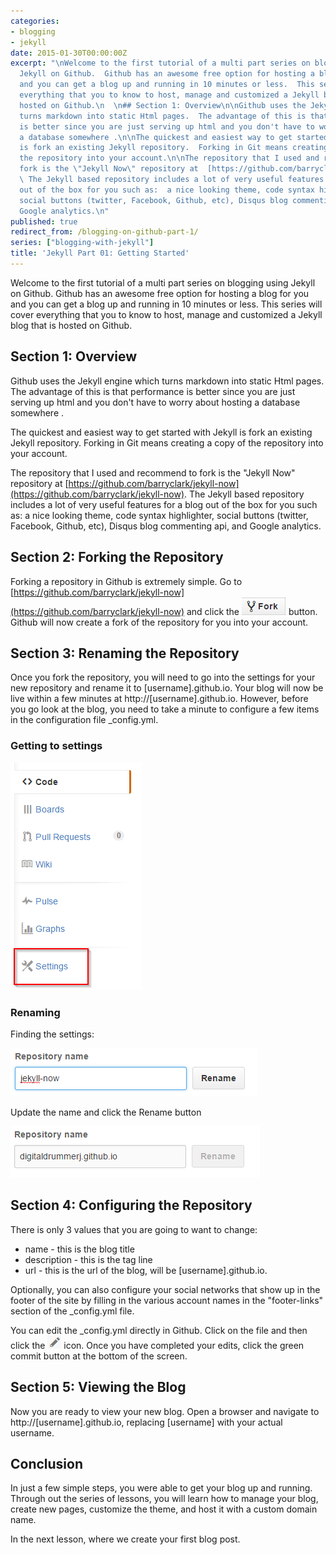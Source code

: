 ```yaml
---
categories:
- blogging
- jekyll
date: 2015-01-30T00:00:00Z
excerpt: "\nWelcome to the first tutorial of a multi part series on blogging using
  Jekyll on Github.  Github has an awesome free option for hosting a blog for you
  and you can get a blog up and running in 10 minutes or less.  This series will cover
  everything that you to know to host, manage and customized a Jekyll blog that is
  hosted on Github.\n  \n## Section 1: Overview\n\nGithub uses the Jekyll engine which
  turns markdown into static Html pages.  The advantage of this is that performance
  is better since you are just serving up html and you don't have to worry about hosting
  a database somewhere .\n\nThe quickest and easiest way to get started with Jekyll
  is fork an existing Jekyll repository.  Forking in Git means creating a copy of
  the repository into your account.\n\nThe repository that I used and recommend to
  fork is the \"Jekyll Now\" repository at  [https://github.com/barryclark/jekyll-now](https://github.com/barryclark/jekyll-now).
  \ The Jekyll based repository includes a lot of very useful features for a blog
  out of the box for you such as:  a nice looking theme, code syntax highlighter,
  social buttons (twitter, Facebook, Github, etc), Disqus blog commenting api, and
  Google analytics.\n"
published: true
redirect_from: /blogging-on-github-part-1/
series: ["blogging-with-jekyll"]
title: 'Jekyll Part 01: Getting Started'
---
```



Welcome to the first tutorial of a multi part series on blogging using Jekyll on Github.  Github has an awesome free option for hosting a blog for you and you can get a blog up and running in 10 minutes or less.  This series will cover everything that you to know to host, manage and customized a Jekyll blog that is hosted on Github.

## Section 1: Overview

Github uses the Jekyll engine which turns markdown into static Html pages.  The advantage of this is that performance is better since you are just serving up html and you don't have to worry about hosting a database somewhere .

The quickest and easiest way to get started with Jekyll is fork an existing Jekyll repository.  Forking in Git means creating a copy of the repository into your account.

The repository that I used and recommend to fork is the "Jekyll Now" repository at  [https://github.com/barryclark/jekyll-now](https://github.com/barryclark/jekyll-now).  The Jekyll based repository includes a lot of very useful features for a blog out of the box for you such as:  a nice looking theme, code syntax highlighter, social buttons (twitter, Facebook, Github, etc), Disqus blog commenting api, and Google analytics.

## Section 2: Forking the Repository
Forking a repository in Github is extremely simple.  Go to [https://github.com/barryclark/jekyll-now](https://github.com/barryclark/jekyll-now) and click the ![github fork button](/images/BloggingOnGitHub/github_fork_button.png) button.  Github will now create a fork of the repository for you into your account.

## Section 3: Renaming the Repository

Once you fork the repository, you will need to go into the settings for your new repository and rename it to [username].github.io.  Your blog will now be live within a few minutes at http://[username].github.io.  However, before you go look at the blog, you need to take a minute to configure a few items in the configuration file  _config.yml.

### Getting to settings

![github settings](/images/BloggingOnGitHub/github_settings_button.png)

### Renaming

Finding the settings:

![github repo rename](/images/BloggingOnGitHub/github_repo_rename.png)

Update the name and click the Rename button

![github repo rename done](/images/BloggingOnGitHub/github_repo_rename_done.png)

## Section 4: Configuring the Repository

There is only 3 values that you are going to want to change:

* name - this is the blog title
* description - this is the tag line
* url - this is the url of the blog, will be [username].github.io.

Optionally, you can also configure your social networks that show up in the footer of the site by filling in the various account names in the "footer-links" section of the _config.yml file.

You can edit the _config.yml directly in Github.  Click on the file and then click the ![github edit file button](/images/BloggingOnGitHub/github_edit_button.png) icon.  Once you have completed your edits, click the green commit button at the bottom of the screen.


## Section 5: Viewing the Blog

Now you are ready to view your new blog.  Open a browser and navigate to http://[username].github.io, replacing [username] with your actual username.

## Conclusion

In just a few simple steps, you were able to get your blog up and running.  Through out the series of lessons, you will learn how to manage your blog, create new pages, customize the theme, and host it with a custom domain name.

In the next lesson, where we create your first blog post.
